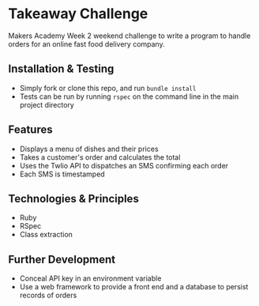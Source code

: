 Takeaway Challenge
=================

Makers Academy Week 2 weekend challenge to write a program to handle orders for an online fast food delivery company.

Installation & Testing
--------

* Simply fork or clone this repo, and run `bundle install`
* Tests can be run by running `rspec` on the command line in the main project directory

Features
-------------------------
* Displays a menu of dishes and their prices
* Takes a customer's order and calculates the total
* Uses the Twlio API to dispatches an SMS confirming each order
* Each SMS is timestamped

Technologies & Principles
-------------------------

* Ruby
* RSpec
* Class extraction

Further Development
-------------------

* Conceal API key in an environment variable
* Use a web framework to provide a front end and a database to persist records of orders
